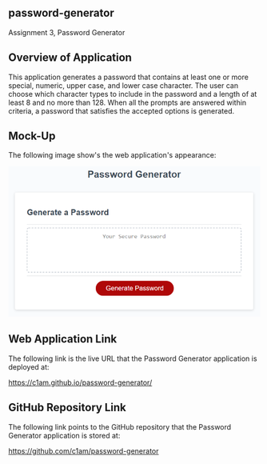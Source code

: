## password-generator
Assignment 3, Password Generator


## Overview of Application
This application generates a password that contains at least one or more special, numeric, upper case, and lower case character. The user can choose which character types to include in the password and a length of at least 8 and no more than 128. When all the prompts are answered within criteria, a password that satisfies the accepted options is generated.


## Mock-Up
The following image show's the web application's appearance:

![The Password Generator application with red "Generate Password" button.](/assets/images/03-password-generator.png)


## Web Application Link
The following link is the live URL that the Password Generator application is deployed at:

https://c1am.github.io/password-generator/


## GitHub Repository Link
The following link points to the GitHub repository that the Password Generator application is stored at:

https://github.com/c1am/password-generator